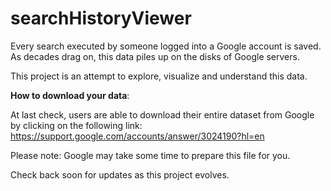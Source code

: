 # searchHistoryViewer

Every search executed by someone logged into a Google account is saved. As decades drag on, this data piles up on the disks of Google servers.

This project is an attempt to explore, visualize and understand this data.

<b>How to download your data</b>:

At last check, users are able to download their entire dataset from Google by clicking on the following link:
https://support.google.com/accounts/answer/3024190?hl=en

Please note: Google may take some time to prepare this file for you.

Check back soon for updates as this project evolves.




